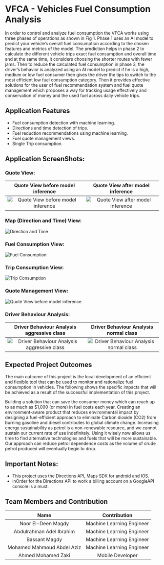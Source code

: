 # VFCA - Vehicles Fuel Consumption Analysis

In order to control and analyze fuel consumption the VFCA works using three phases of operations as
shown in Fig 1. Phase 1 uses an AI model to predict your vehicle’s overall fuel consumption
according to the chosen features and metrics of the model. The prediction helps in phase 2 to
calculate the different vehicle trips exact fuel consumption and overall time and at the same time,
it considers choosing the shorter routes with fewer jams. Then to reduce the calculated fuel
consumption in phase 3, the driver’s behavior is analyzed using an AI model to predict if he is a
high, medium or low fuel consumer then gives the driver the tips to switch to the most efficient low
fuel consumption category. Then it provides effective solutions for the user of fuel recommendation
system and fuel quote management which proposes a way for tracking usage effectively and
conservation of money and the used fuel across daily vehicle trips.

## Application Features

- Fuel consumption detection with machine learning.
- Directions and time detection of trips.
- Fuel reduction recommendations using machine learning.
- Fuel quote management views.
- Single Trip consumption.

## Application ScreenShots:

### Quote View:

Quote View before model inference            |  Quote View after model inference
:-------------------------:|:-------------------------:
![Quote View before model inference](assets/images/s1.jpg)  |  ![Quote View after model inference](assets/images/s3.jpg)

### Map (Direction and Time) View:

![Direction and Time](assets/images/s2.jpg)

### Fuel Consumption View:

![Fuel Consumption](assets/images/s4.jpg)

### Trip Consumption View:

![Trip Consumption](assets/images/s5.jpg)

### Quote Management View:

![Quote View before model inference](assets/images/s6.jpg)

### Driver Behaviour Analysis:

Driver Behaviour Analysis aggressive class            |  Driver Behaviour Analysis normal class
:-------------------------:|:-------------------------:
![Driver Behaviour Analysis aggressive class](assets/images/s7.jpg)  |  ![Driver Behaviour Analysis normal class](assets/images/s8.jpg)

## Expected Project Outcomes

The main outcome of this project is the local development of an efficient and flexible tool that can
be used to monitor and rationalize fuel consumption in vehicles. The following shows the specific
impacts that will be achieved as a result of the successful implementation of this project.

Building a solution that can save the consumer money which can reach up to as much as $1,000 (or
more) in fuel costs each year. Creating an environment-aware product that reduces environmental
impact by designing a fuel-efficient approach to eliminate Carbon dioxide (CO2) from burning
gasoline and diesel contributes to global climate change. Increasing energy sustainability as petrol
is a non-renewable resource, and we cannot sustain our current rate of use indefinitely. Using it
wisely now allows us time to find alternative technologies and fuels that will be more sustainable.
Our approach can reduce petrol dependence costs as the volume of crude petrol produced will
eventually begin to drop. 

## Important Notes:

- This project uses the Directions API, Maps SDK for android and IOS.
- inOrder for the Directions API to work a billing account on a GoogleAPI console is a must.

## Team Members and Contribution

Name            |  Contribution
:-------------------------:|:-------------------------:
Noor El-Deen Magdy |  Machine Learning Engineer
Abdulrahman Adel Ibrahim |  Machine Learning Engineer
Bassant Magdy |  Machine Learning Engineer
Mohamed Mahmoud Abdel Aziz |  Machine Learning Engineer
Ahmed Mohamed Zaki |  Mobile Developer
